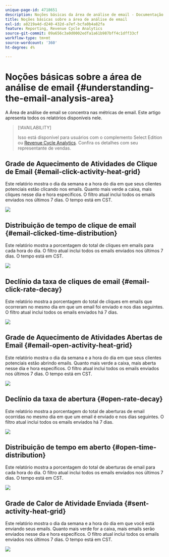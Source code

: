 ```yaml
---
unique-page-id: 4718651
description: Noções básicas da área de análise de email - Documentação do Marketo - Documentação do produto
title: Noções básicas sobre a área de análise de email
exl-id: a8219a4d-d240-432d-a7ef-bcfa0b4a82fa
feature: Reporting, Revenue Cycle Analytics
source-git-commit: 09a656c3a0d0002edfa1a61b987bff4c1dff33cf
workflow-type: tm+mt
source-wordcount: '360'
ht-degree: 4%

---
```


# Noções básicas sobre a área de análise de email {#understanding-the-email-analysis-area}

A Área de análise de email se concentra nas métricas de email. Este artigo apresenta todos os relatórios disponíveis nele.

>[!AVAILABILITY]
>
>Isso está disponível para usuários com o complemento Select Edition ou [Revenue Cycle Analytics](https://www.marketo.com/global-enterprise/marketo-revenue-cycle-analytics/). Confira os detalhes com seu representante de vendas.

## Grade de Aquecimento de Atividades de Clique de Email {#email-click-activity-heat-grid}

Este relatório mostra o dia da semana e a hora do dia em que seus clientes potenciais estão clicando nos emails. Quanto mais verde a caixa, mais cliques nesse dia e hora específicos. O filtro atual inclui todos os emails enviados nos últimos 7 dias. O tempo está em CST.

![](assets/image2015-5-6-17-3a17-3a34.png)

## Distribuição de tempo de clique de email {#email-clicked-time-distribution}

Este relatório mostra a porcentagem do total de cliques em emails para cada hora do dia. O filtro atual inclui todos os emails enviados nos últimos 7 dias. O tempo está em CST.

![](assets/image2015-5-6-17-3a20-3a55.png)

## Declínio da taxa de cliques de email {#email-click-rate-decay}

Este relatório mostra a porcentagem do total de cliques em emails que ocorreram no mesmo dia em que um email foi enviado e nos dias seguintes. O filtro atual inclui todos os emails enviados há 7 dias.

![](assets/image2015-5-6-17-3a26-3a50.png)

## Grade de Aquecimento de Atividades Abertas de Email {#email-open-activity-heat-grid}

Este relatório mostra o dia da semana e a hora do dia em que seus clientes potenciais estão abrindo emails. Quanto mais verde a caixa, mais aberta nesse dia e hora específicos. O filtro atual inclui todos os emails enviados nos últimos 7 dias. O tempo está em CST.

![](assets/image2015-5-6-17-3a30-3a35.png)

## Declínio da taxa de abertura {#open-rate-decay}

Este relatório mostra a porcentagem do total de aberturas de email ocorridas no mesmo dia em que um email é enviado e nos dias seguintes. O filtro atual inclui todos os emails enviados há 7 dias.

![](assets/image2015-5-6-17-3a37-3a25.png)

## Distribuição de tempo em aberto {#open-time-distribution}

Este relatório mostra a porcentagem do total de aberturas de email para cada hora do dia. O filtro atual inclui todos os emails enviados nos últimos 7 dias. O tempo está em CST.

![](assets/image2015-5-6-17-3a39-3a15.png)

## Grade de Calor de Atividade Enviada {#sent-activity-heat-grid}

Este relatório mostra o dia da semana e a hora do dia em que você está enviando seus emails. Quanto mais verde for a caixa, mais emails serão enviados nesse dia e hora específicos. O filtro atual inclui todos os emails enviados nos últimos 7 dias. O tempo está em CST.

![](assets/seven.png)
